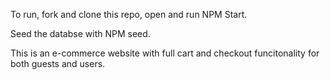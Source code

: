To run, fork and clone this repo, open and run NPM  Start. 

Seed the databse with NPM seed. 

This is an e-commerce website with full cart and checkout funcitonality for both guests and users. 
